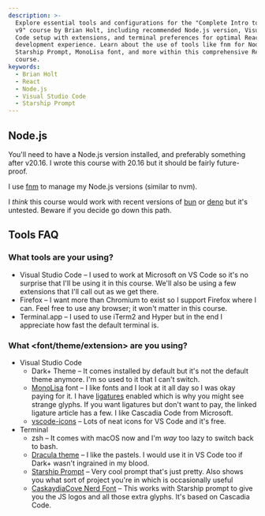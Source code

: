 ```yaml
---
description: >-
  Explore essential tools and configurations for the "Complete Intro to React
  v9" course by Brian Holt, including recommended Node.js version, Visual Studio
  Code setup with extensions, and terminal preferences for optimal React
  development experience. Learn about the use of tools like fnm for Node.js,
  Starship Prompt, MonoLisa font, and more within this comprehensive React
  course.
keywords:
  - Brian Holt
  - React
  - Node.js
  - Visual Studio Code
  - Starship Prompt
---
```


## Node.js

You'll need to have a Node.js version installed, and preferably something after v20.16. I wrote this course with 20.16 but it should be fairly future-proof.

I use [fnm][fnm] to manage my Node.js versions (similar to nvm).

I _think_ this course would work with recent versions of [bun][bun] or [deno][deno] but it's untested. Beware if you decide go down this path.

## Tools FAQ

### What tools are your using?

- Visual Studio Code – I used to work at Microsoft on VS Code so it's no surprise that I'll be using it in this course. We'll also be using a few extensions that I'll call out as we get there.
- Firefox – I want more than Chromium to exist so I support Firefox where I can. Feel free to use any browser; it won't matter in this course.
- Terminal.app – I used to use iTerm2 and Hyper but in the end I appreciate how fast the default terminal is.

### What <font/theme/extension> are you using?

- Visual Studio Code
  - Dark+ Theme – It comes installed by default but it's not the default theme anymore. I'm so used to it that I can't switch.
  - [MonoLisa][monolisa] font – I like fonts and I look at it all day so I was okay paying for it. I have [ligatures][ligatures] enabled which is why you might see strange glyphs. If you want ligatures but don't want to pay, the linked ligature article has a few. I like Cascadia Code from Microsoft.
  - [vscode-icons][vscode-icons] – Lots of neat icons for VS Code and it's free.
- Terminal
  - zsh – It comes with macOS now and I'm _way_ too lazy to switch back to bash.
  - [Dracula theme][dracula] – I like the pastels. I would use it in VS Code too if Dark+ wasn't ingrained in my blood.
  - [Starship Prompt][starship] – Very cool prompt that's just pretty. Also shows you what sort of project you're in which is occasionally useful
  - [CaskaydiaCove Nerd Font][nerd] – This works with Starship prompt to give you the JS logos and all those extra glyphs. It's based on Cascadia Code.

[ligatures]: https://worldofzero.com/posts/enable-font-ligatures-vscode/
[monolisa]: https://www.monolisa.dev/
[vscode-icons]: https://marketplace.visualstudio.com/items?itemName=vscode-icons-team.vscode-icons
[dracula]: https://draculatheme.com/terminal
[starship]: https://starship.rs/
[nerd]: https://www.nerdfonts.com/font-downloads
[fnm]: https://github.com/Schniz/fnm
[bun]: https://bun.sh/
[deno]: https://deno.com/
